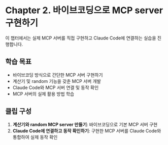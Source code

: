 # Chapter 2. 바이브코딩으로 MCP server 구현하기

이 챕터에서는 실제 MCP 서버를 직접 구현하고 Claude Code에 연결하는 실습을 진행합니다.

## 학습 목표
- 바이브코딩 방식으로 간단한 MCP 서버 구현하기
- 계산기 및 random 기능을 갖춘 MCP 서버 개발
- Claude Code와 MCP 서버 연결 및 동작 확인
- MCP 서버의 실제 활용 방법 학습

## 클립 구성
1. **계산기와 random MCP server 만들기**: 바이브코딩으로 기본 MCP 서버 구현
2. **Claude Code에 연결하고 동작 확인하기**: 구현한 MCP 서버를 Claude Code와 통합하여 실제 동작 확인
